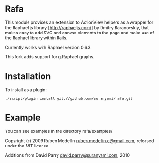Rafa
====

This module provides an extension to ActionView helpers as a wrapper for the Raphael.js library [http://raphaeljs.com/] by Dmitry Baranovskiy, that makes easy to add SVG and canvas elements to the page and make use of the Raphael library within Rails.

Currently works with Raphael version 0.6.3

This fork adds support for g.Raphael graphs.

Installation
============

To install as a plugin:

    ./script/plugin install git://github.com/suranyami/rafa.git

Example
=======

You can see examples in the directory rafa/examples/

Copyright (c) 2009 Ruben Medellin <ruben.medellin.c@gmail.com>, released under the MIT license

Additions from David Parry <david.parry@suranyami.com>, 2010.

